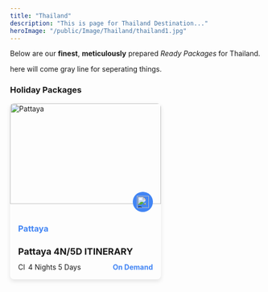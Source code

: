 ```yaml
---
title: "Thailand"
description: "This is page for Thailand Destination..."
heroImage: "/public/Image/Thailand/thailand1.jpg"
---
```


Below are our **finest**, **meticulously** prepared *Ready Packages* for Thailand.

<p>here will come gray line for seperating things.</p>
<h3>Holiday Packages</h3>

<!-- Now here will come  -->
<div class="card">
  <img src="path/to/pattaya-image.jpg" alt="Pattaya" class="card-image">
  <div class="card-content">
    <div class="icon-container">
      <img src="path/to/peak-icon.png" alt="Peak Icon" class="peak-icon">
    </div>
    <h3 class="location">Pattaya</h3>
    <h2 class="itinerary-title">Pattaya 4N/5D ITINERARY</h2>
    <div class="trip-details">
      <span class="duration">
        <img src="path/to/clock-icon.png" alt="Clock Icon" class="clock-icon">
        4 Nights 5 Days
      </span>
      <span class="availability">On Demand</span>
    </div>
  </div>
</div>

<style>
  .card {
    width: 300px;
    border-radius: 8px;
    overflow: hidden;
    box-shadow: 0 4px 8px rgba(0,0,0,0.1);
  }
  .card-image {
    width: 100%;
    height: 200px;
    object-fit: cover;
  }
  .card-content {
    padding: 16px;
    position: relative;
  }
  .icon-container {
    position: absolute;
    top: -24px;
    right: 16px;
    background-color: #4285f4;
    border-radius: 50%;
    padding: 8px;
  }
  .peak-icon {
    width: 24px;
    height: 24px;
  }
  .location {
    color: #4285f4;
    margin-bottom: 4px;
  }
  .itinerary-title {
    font-size: 18px;
    margin-bottom: 12px;
  }
  .trip-details {
    display: flex;
    justify-content: space-between;
    align-items: center;
  }
  .duration {
    display: flex;
    align-items: center;
  }
  .clock-icon {
    width: 16px;
    height: 16px;
    margin-right: 4px;
  }
  .availability {
    color: #4285f4;
    font-weight: bold;
  }
</style>